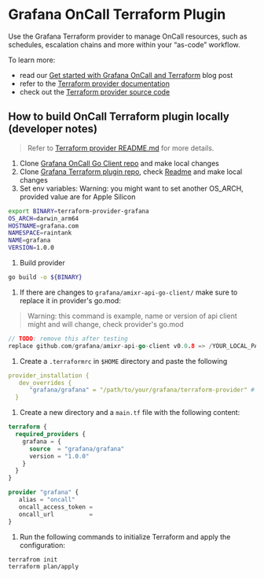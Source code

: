 # Grafana OnCall Terraform Plugin

Use the Grafana Terraform provider to manage OnCall resources, such as schedules, escalation chains and
more within your “as-code” workflow.

To learn more:

* read our [Get started with Grafana OnCall and Terraform](
<https://grafana.com/blog/2022/08/29/get-started-with-grafana-oncall-and-terraform/>) blog post
* refer to the [Terraform provider documentation](https://registry.terraform.io/providers/grafana/oncall/latest/docs)
* check out the [Terraform provider source code](https://github.com/grafana/terraform-provider-grafana)

## How to build OnCall Terraform plugin locally (developer notes)

> Refer to [Terraform provider README.md](https://github.com/grafana/terraform-provider-grafana/blob/master/README.md)
for more details.

1. Clone [Grafana OnCall Go Client repo](https://github.com/grafana/amixr-api-go-client/) and make local changes
1. Clone [Grafana Terraform plugin repo](https://github.com/grafana/terraform-provider-grafana),
check [Readme](https://github.com/grafana/terraform-provider-grafana/blob/master/README.md) and make local changes
1. Set env variables:
  Warning: you might want to set another OS_ARCH, provided value are for Apple Silicon

  ```bash
  export BINARY=terraform-provider-grafana
  OS_ARCH=darwin_arm64
  HOSTNAME=grafana.com
  NAMESPACE=raintank
  NAME=grafana
  VERSION=1.0.0
  ```

1. Build provider

  ```bash
  go build -o ${BINARY}
  ```

1. If there are changes to `grafana/amixr-api-go-client/` make sure to replace it in provider's go.mod:

> Warning: this command is example, name or version of api client might and will change, check provider's go.mod

```go
// TODO: remove this after testing
replace github.com/grafana/amixr-api-go-client v0.0.8 => /YOUR_LOCAL_PATH/amixr-api-go-client
```

1. Create a `.terraformrc` in `$HOME` directory and paste the following

```yaml
provider_installation {
   dev_overrides {
      "grafana/grafana" = "/path/to/your/grafana/terraform-provider" # this path is the directory where the binary is built
  }
```

1. Create a new directory and a `main.tf` file with the following content:

```terraform
terraform {
  required_providers {
    grafana = {
      source  = "grafana/grafana"
      version = "1.0.0"
    }
  }
}

provider "grafana" {
   alias = "oncall"
   oncall_access_token = 
   oncall_url          =  
}
```

1. Run the following commands to initialize Terraform and apply the configuration:

```bash
terrafrom init
terraform plan/apply
```
